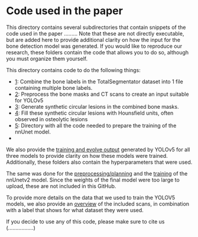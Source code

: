 # Code used in the paper

This directory contains several subdirectories that contain snippets of the code used in the paper ......... Note that these are not directly executable, but are added here to provide additional clarity on how the input for the bone detection model was generated. If you would like to reproduce our research, these folders contain the code that allows you to do so, although you must organize them yourself. 

This directory contains code to do the following things:
- [1](https://github.com/MartijnPeterVanLeeuwen/BoneDetection/blob/main/code_paper/preprocess_TotalSegmentator_scans/Combine_label_files.py): Combine the bone labels in the TotalSegmentator dataset into 1 file containing multiple bone labels.  
- [2](https://github.com/MartijnPeterVanLeeuwen/BoneDetection/blob/main/code_paper/preprocessing_yolo_input/Main_preprocessing_file.py): Preprocess the bone masks and CT scans to create an input suitable for YOLOv5 
- [3](https://github.com/MartijnPeterVanLeeuwen/BoneDetection/blob/main/code_paper/preprocess_TotalSegmentator_scans/generate_synthetic_lesion/Create_synthetic_lesions.py): Generate synthetic circular lesions in the combined bone masks. 
- [4](https://github.com/MartijnPeterVanLeeuwen/BoneDetection/blob/main/code_paper/preprocess_TotalSegmentator_scans/generate_synthetic_lesion/Fill_synthetic_lesions.py): Fill these synthetic circular lesions with Hounsfield units, often observed in osteolytic lesions 
- [5](https://github.com/MartijnPeterVanLeeuwen/BoneDetection/tree/main/code_paper/preprocess_nnUnetv2): Directory with all the code needed to prepare the training of the nnUnet model.
- 
We also provide the [training and evolve output](https://github.com/MartijnPeterVanLeeuwen/BoneDetection/tree/main/code_paper/training_yolo/training_details) generated by YOLOv5 for all three models to provide clarity on how these models were trained. Additionally, these folders also contain the hyperparameters that were used.

The same was done for the [preprocessing/planning](https://github.com/MartijnPeterVanLeeuwen/BoneDetection/tree/main/code_paper/training_nnUnet/preprocessing_plan) and the [training](https://github.com/MartijnPeterVanLeeuwen/BoneDetection/tree/main/code_paper/training_nnUnet) of the nnUnetv2 model. Since the weights of the final model were too large to upload, these are not included in this GitHub.

To provide more details on the data that we used to train the YOLOV5 models, we also provide an [overview](https://github.com/MartijnPeterVanLeeuwen/BoneDetection/blob/main/code_paper/Datasplit_TotalSegmentator.xlsx) of the included scans, in combination with a label that shows for what dataset they were used. 

If you decide to use any of this code, please make sure to cite us (.................)
